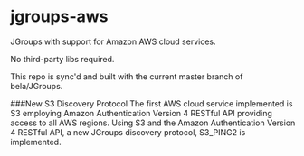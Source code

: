 # jgroups-aws

JGroups with support for Amazon AWS cloud services. 

No third-party libs required. 

This repo is sync'd and built with the current master branch of bela/JGroups.

###New S3 Discovery Protocol
The first AWS cloud service implemented is S3 employing Amazon Authentication Version 4 RESTful API providing access to all AWS regions. Using S3 and the Amazon Authentication Version 4 RESTful API, a new JGroups discovery protocol, S3_PING2 is implemented.



